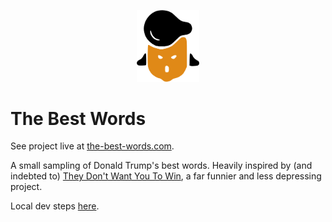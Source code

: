<p align="center">
    <img src="https://raw.githubusercontent.com/filipemir/trump/master/public/static/img/face-orange.png" width="100px">
</p>

# The Best Words
See project live at [the-best-words.com](http://www.the-best-words.com).

A small sampling of Donald Trump's best words. Heavily inspired by (and indebted to)
[They Don't Want You To Win](http://www.theydontwantyouto.win), a far funnier and less depressing
project.

Local dev steps [here](LOCALDEV.md).
